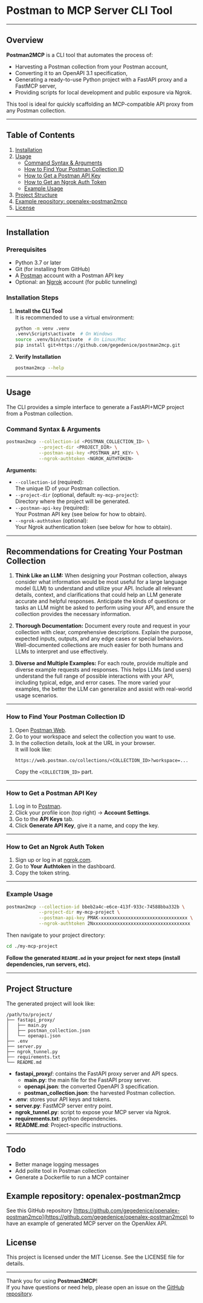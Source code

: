 # Postman to MCP Server CLI Tool

---

## Overview

**Postman2MCP** is a CLI tool that automates the process of:
- Harvesting a Postman collection from your Postman account,
- Converting it to an OpenAPI 3.1 specification,
- Generating a ready-to-use Python project with a FastAPI proxy and a FastMCP server,
- Providing scripts for local development and public exposure via Ngrok.

This tool is ideal for quickly scaffolding an MCP-compatible API proxy from any Postman collection.

---

## Table of Contents

1. [Installation](#installation)
2. [Usage](#usage)
    - [Command Syntax & Arguments](#command-syntax--arguments)
    - [How to Find Your Postman Collection ID](#how-to-find-your-postman-collection-id)
    - [How to Get a Postman API Key](#how-to-get-a-postman-api-key)
    - [How to Get an Ngrok Auth Token](#how-to-get-an-ngrok-auth-token)
    - [Example Usage](#example-usage)
3. [Project Structure](#project-structure)
4. [Example repository: openalex-postman2mcp](#example-repository)
5. [License](#license)

---

## Installation

### Prerequisites

- Python 3.7 or later
- Git (for installing from GitHub)
- A [Postman](https://www.postman.com/) account with a Postman API key
- Optional: an [Ngrok](https://ngrok.com/) account (for public tunneling)

### Installation Steps

1. **Install the CLI Tool**  
   It is recommended to use a virtual environment:
   ```sh
   python -m venv .venv
   .venv\Scripts\activate  # On Windows
   source .venv/bin/activate  # On Linux/Mac
   pip install git+https://github.com/gegedenice/postman2mcp.git
   ```

2. **Verify Installation**
   ```sh
   postman2mcp --help
   ```

---

## Usage

The CLI provides a simple interface to generate a FastAPI+MCP project from a Postman collection.

### Command Syntax & Arguments

```sh
postman2mcp --collection-id <POSTMAN_COLLECTION_ID> \
            --project-dir <PROJECT_DIR> \
            --postman-api-key <POSTMAN_API_KEY> \
            --ngrok-authtoken <NGROK_AUTHTOKEN>
```

**Arguments:**

- `--collection-id` (required):  
  The unique ID of your Postman collection.  
- `--project-dir` (optional, default: `my-mcp-project`):  
  Directory where the project will be generated.
- `--postman-api-key` (required):  
  Your Postman API key (see below for how to obtain).
- `--ngrok-authtoken` (optional):  
  Your Ngrok authentication token (see below for how to obtain).

---

## Recommendations for Creating Your Postman Collection

1. **Think Like an LLM:** When designing your Postman collection, always consider what information would be most useful for a large language model (LLM) to understand and utilize your API. Include all relevant details, context, and clarifications that could help an LLM generate accurate and helpful responses. Anticipate the kinds of questions or tasks an LLM might be asked to perform using your API, and ensure the collection provides the necessary information.

2. **Thorough Documentation:** Document every route and request in your collection with clear, comprehensive descriptions. Explain the purpose, expected inputs, outputs, and any edge cases or special behaviors. Well-documented collections are much easier for both humans and LLMs to interpret and use effectively.

3. **Diverse and Multiple Examples:** For each route, provide multiple and diverse example requests and responses. This helps LLMs (and users) understand the full range of possible interactions with your API, including typical, edge, and error cases. The more varied your examples, the better the LLM can generalize and assist with real-world usage scenarios.

---

### How to Find Your Postman Collection ID

1. Open [Postman Web](https://web.postman.co/).
2. Go to your workspace and select the collection you want to use.
3. In the collection details, look at the URL in your browser.  
   It will look like:  
   ```
   https://web.postman.co/collections/<COLLECTION_ID>?workspace=...
   ```
   Copy the `<COLLECTION_ID>` part.

---

### How to Get a Postman API Key

1. Log in to [Postman](https://web.postman.co/).
2. Click your profile icon (top right) → **Account Settings**.
3. Go to the **API Keys** tab.
4. Click **Generate API Key**, give it a name, and copy the key.

---

### How to Get an Ngrok Auth Token

1. Sign up or log in at [ngrok.com](https://dashboard.ngrok.com/).
2. Go to **Your Authtoken** in the dashboard.
3. Copy the token string.

---

### Example Usage

```sh
postman2mcp --collection-id bbeb2a4c-e6ce-413f-933c-74588bba332b \
            --project-dir my-mcp-project \
            --postman-api-key PMAK-xxxxxxxxxxxxxxxxxxxxxxxxxxxxxxxx \
            --ngrok-authtoken 2Nxxxxxxxxxxxxxxxxxxxxxxxxxxxxxxxxxxxx
```

Then navigate to your project directory:

```sh
cd ./my-mcp-project
```

**Follow the generated `README.md` in your project for next steps (install dependencies, run servers, etc).**

---

## Project Structure

The generated project will look like:

```
/path/to/project/
├── fastapi_proxy/
│   ├── main.py
│   ├── postman_collection.json
│   └── openapi.json
├── .env
├── server.py
├── ngrok_tunnel.py
├── requirements.txt
└── README.md
```

- **fastapi_proxy/**: contains the FastAPI proxy server and API specs.
  - **main.py**: the main file for the FastAPI proxy server.
  - **openapi.json**: the converted OpenAPI 3 specification.
  - **postman_collection.json**: the harvested Postman collection.
- **.env**: stores your API keys and tokens.
- **server.py**: FastMCP server entry point.
- **ngrok_tunnel.py**: script to expose your MCP server via Ngrok.
- **requirements.txt**: python dependencies.
- **README.md**: Project-specific instructions.

---

## Todo

- Better manage logging messages
- Add polite tool in Postman collection
- Generate a Dockerfile to run a MCP container

## Example repository: openalex-postman2mcp

See this GitHub repository [https://github.com/gegedenice/openalex-postman2mcp](https://github.com/gegedenice/openalex-postman2mcp) to have an example of generated MCP server on the OpenAlex API.

## License

This project is licensed under the MIT License. See the LICENSE file for details.

---

Thank you for using **Postman2MCP**!  
If you have questions or need help, please open an issue on the [GitHub repository](https://github.com/gegedenice/postman2mcp).